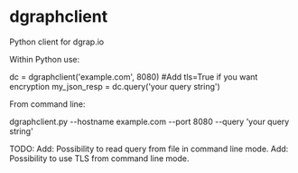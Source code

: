 # dgraphclient
Python client for dgrap.io

Within Python use:

dc = dgraphclient('example.com', 8080)  #Add tls=True if you want encryption
my_json_resp = dc.query('your query string')

From command line:

dgraphclient.py --hostname example.com --port 8080 --query 'your query string'


TODO:
Add: Possibility to read query from file in command line mode.
Add: Possibility to use TLS from command line mode.
